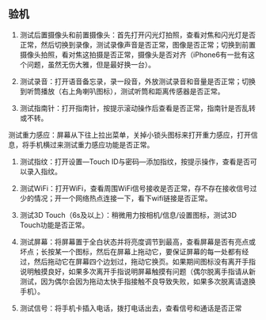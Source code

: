 ## 验机
1. 测试后置摄像头和前置摄像头：首先打开闪光灯拍照，查看对焦和闪光灯是否正常，然后切换到录像，测试录像声音是否正常，图像是否正常；切换到前置摄像头拍照，看对焦这拍摄是否正常，摄像头是否对齐（iPhone6有一批有这个问题，虽然无伤大雅，但是最好换一台）。

1. 测试录音：打开语音备忘录，录一段音，外放测试录音和音量是否正常；切换到听筒播放（右上角喇叭图标），测试听筒和距离传感器是否正常。

1. 测试指南针：打开指南针，按提示滚动操作后查看是否正常，指南针是否乱转或不转。

测试重力感应：屏幕从下往上拉出菜单，关掉小锁头图标来打开重力感应，打开信息，将手机横过来测试重力感应功能是否正常。

1. 测试指纹：打开设置—Touch ID与密码—添加指纹，按提示操作，查看是否可以录入指纹。

1. 测试WiFi：打开WiFi，查看周围WiFi信号接收是否正常，存不存在接收信号过少的情况；开一个网络热点连接一下，看下wifi链接是否正常。

1. 测试3D Touch（6s及以上）：稍微用力按相机/信息/设置图标，测试3D Touch功能是否正常。

1. 测试屏幕：将屏幕置于全白状态并将亮度调节到最高，查看屏幕是否有亮点或坏点；长按某一个图标，然后在屏幕上拖动它，要保证屏幕的每一处都有经过，然后拖动它在屏幕四个边划过，拖动它换页。如果期间图标没有离开手指说明触摸良好，如果多次离开手指说明屏幕触摸有问题（偶尔脱离手指请从新测试，因为偶尔会因为拖动太快手指接触不良导致失败，如果多次脱离请退换手机）。

1. 测试信号：将手机卡插入电话，拨打电话出去，查看信号和通话是否正常
